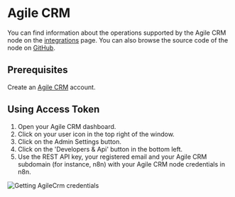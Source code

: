 # Agile CRM

You can find information about the operations supported by the Agile CRM node on the [integrations](https://n8n.io/integrations/n8n-nodes-base.agileCrm) page. You can also browse the source code of the node on [GitHub](https://github.com/n8n-io/n8n/tree/master/packages/nodes-base/nodes/AgileCrm).

## Prerequisites

Create an [Agile CRM](https://www.agilecrm.com/) account.

## Using Access Token

1. Open your Agile CRM dashboard.
2. Click on your user icon in the top right of the window.
3. Click on the Admin Settings button.
4. Click on the 'Developers & Api' button in the bottom left.
5. Use the REST API key, your registered email and your Agile CRM subdomain (for instance, n8n) with your Agile CRM node credentials in n8n.


![Getting AgileCrm credentials](./using-access-token.gif)

